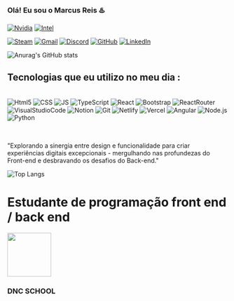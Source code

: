 
### Olá! Eu sou o Marcus Reis ♨️

[![Nvidia](https://img.shields.io/badge/NVIDIA-GTX1660_TI-76B900?style=for-the-badge&logo=nvidia&logoColor=white)]()
[![Intel](https://img.shields.io/badge/Intel-Core_i7_8th-0071C5?style=for-the-badge&logo=intel&logoColor=white)]()

[![Steam](https://img.shields.io/badge/Steam-000000?style=for-the-badge&logo=steam&logoColor=white)](https://steamcommunity.com/id/reissx/)
[![Gmail](https://img.shields.io/badge/Gmail-D14836?style=for-the-badge&logo=gmail&logoColor=white)](*)
[![Discord](https://img.shields.io/badge/Discord-7289DA?style=for-the-badge&logo=discord&logoColor=white)](*)
[![GitHub](https://img.shields.io/badge/GitHub-100000?style=for-the-badge&logo=github&logoColor=white)](https://github.com/Marcusreis05)
[![LinkedIn](https://img.shields.io/badge/LinkedIn-0077B5?style=for-the-badge&logo=linkedin&logoColor=white)](https://www.linkedin.com/in/marcus-reis-2b01bb275/)

![Anurag's GitHub stats](https://github-readme-stats.vercel.app/api?username=Marcusreis05&show_icons=true&theme=synthwave)

## Tecnologias que eu utilizo no meu dia :

<div style="display: inline_block"><br/>
    <img align="center" alt="Html5" src="https://img.shields.io/badge/HTML5-E34F26?style=for-the-badge&logo=html5&logoColor=white">
    <img align="center" alt="CSS" src="https://img.shields.io/badge/CSS3-1572B6?style=for-the-badge&logo=css3&logoColor=white">
    <img align="center" alt="JS" src="https://img.shields.io/badge/JavaScript-F7DF1E?style=for-the-badge&logo=javascript&logoColor=black">
    <img align="center" alt="TypeScript" src="https://img.shields.io/badge/TypeScript-007ACC?style=for-the-badge&logo=typescript&logoColor=white">
    <img align="center" alt="React" src="https://img.shields.io/badge/React-20232A?style=for-the-badge&logo=react&logoColor=61DAFB">
    <img align="center" alt="Bootstrap" src="https://img.shields.io/badge/Bootstrap-563D7C?style=for-the-badge&logo=bootstrap&logoColor=white">
    <img align="center" alt="ReactRouter" src="https://img.shields.io/badge/React_Router-CA4245?style=for-the-badge&logo=react-router&logoColor=white">
    <img align="center" alt="VisualStudioCode" src="https://img.shields.io/badge/Visual_Studio_Code-0078D4?style=for-the-badge&logo=visual%20studio%20code&logoColor=white">
    <img align="center" alt="Notion" src="https://img.shields.io/badge/Notion-000000?style=for-the-badge&logo=notion&logoColor=whit">
    <img align="center" alt="Git" src="https://img.shields.io/badge/GIT-E44C30?style=for-the-badge&logo=git&logoColor=white">
    <img align="center" alt="Netlify" src="https://img.shields.io/badge/Netlify-00C7B7?style=for-the-badge&logo=netlify&logoColor=white">
    <img align="center" alt="Vercel" src="https://img.shields.io/badge/Vercel-000000?style=for-the-badge&logo=vercel&logoColor=white">
    <img align="center" alt="Angular" src="https://img.shields.io/badge/Angular-DD0031?style=for-the-badge&logo=angular&logoColor=white">
    <img align="center" alt="Node.js" src="https://img.shields.io/badge/Node.js-43853D?style=for-the-badge&logo=node.js&logoColor=white">
    <img align="center" alt="Python" src="https://img.shields.io/badge/Python-14354C?style=for-the-badge&logo=python&logoColor=white">
</div> <br/>

## 
"Explorando a sinergia entre design e funcionalidade para criar experiências digitais excepcionais - mergulhando nas profundezas do Front-end e desbravando os desafios do Back-end."

![Top Langs](https://github-readme-stats.vercel.app/api/top-langs/?username=Marcusreis05&langs_count=8)

# Estudante de programação front end / back end 

<img width="100" style="display: inline_block" src="https://files.dnc.group/sem_imagem3_0.png"> 

### DNC SCHOOL
